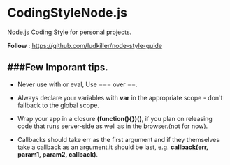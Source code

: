 # CodingStyleNode.js
Node.js Coding Style for personal projects.

**Follow** : https://github.com/ludkiller/node-style-guide

###Few Imporant tips.
-------------------

* Never use with or eval, Use **===** over **==**.

* Always declare your variables with **var** in the appropriate scope - don't fallback to the global scope.

* Wrap your app in a closure **(function(){})()**, if you plan on releasing code that runs server-side as well as in the browser.(not for now).

* Callbacks should take err as the first argument and if they themselves take a callback as an argument.it should be last, e.g. **callback(err, param1, param2, callback)**.
